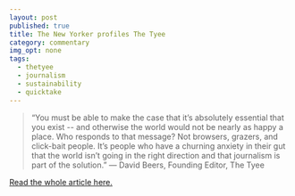 ```yaml
---
layout: post
published: true
title: The New Yorker profiles The Tyee
category: commentary
img_opt: none
tags: 
  - thetyee
  - journalism
  - sustainability
  - quicktake
---
```


> “You must be able to make the case that it’s absolutely essential that you exist -- and otherwise the world would not be nearly as happy a place. Who responds to that message? Not browsers, grazers, and click-bait people. It’s people who have a churning anxiety in their gut that the world isn’t going in the right direction and that journalism is part of the solution.”
> &mdash; David Beers, Founding Editor, The Tyee

[Read the whole article here.](http://www.newyorker.com/business/currency/survival-strategies-for-local-journalism)
